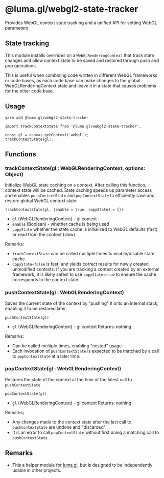 # @luma.gl/webgl2-state-tracker

Provides WebGL context state tracking and a unified API for setting WebGL parameters

## State tracking

This module installs overrides on a `WebGLRenderingContext` that track state changes and allow context state to be saved and restored through push and pop operations.

This is useful when combining code written in different WebGL frameworks or code bases, as each code base can make changes to the global WebGLRenderingContext state and leave it in a state that causes problems for the other code base.


## Usage

```
yarn add @luma.gl/webgl2-state-tracker
```

```
import trackContextState from '@luma.gl/webgl2-state-tracker';

const gl = canvas.getContext('webgl');
trackContextState(gl);
```

## Functions

### trackContextState(gl : WebGLRenderingContext, options: Object)

Initialize WebGL state caching on a context. After calling this function, context state will be cached. State caching speeds up parameter access and enables `pushContextState` and `popContextState` to efficiently save and restore global WebGL context state.

`trackContextState(gl, {enable = true, copyState} = {})`

* `gl` (WebGLRenderingContext) - gl context
* `enable` (Boolean) - whether cache is being used
* `copyState` whether the state cache is initialized to WebGL defaults (fast) or read from the context (slow)

Remarks:
* `trackContextState` can be called multiple times to enable/disable state cache.
* `copyState`-`false` is fast, and yields correct results for newly created, unmodified contexts. If you are tracking a context created by an external framework, it is likely safest to use `copyState`=`true` to ensure the cache corresponds to the context state.


### pushContextState(gl : WebGLRenderingContext)

Saves the current state of the context by "pushing" it onto an internal stack, enabling it to be restored later.

`pushContextState(gl)`

* `gl` (WebGLRenderingContext) - gl context
Returns: nothing

Remarks:
* Can be called multiple times, enabling "nested" usage.
* Each invocation of `pushContextState` is expected to be matched by a call to `popContextState` at a later time.


### popContextState(gl : WebGLRenderingContext)

Restores the state of the context at the time of the latest call to `pushContextState`.

`popContextState(gl)`

* `gl` (WebGLRenderingContext) - gl context
Returns: nothing

Remarks;
* Any changes made to the context state after the last call to `pushContextState` are undone and "discarded".
* It is an error to call `popContextState` without first doing a matching call to `pushContextState`.


## Remarks

* This a helper module for [luma.gl](http://luma.gl), but is designed to be independently usable in other projects.
